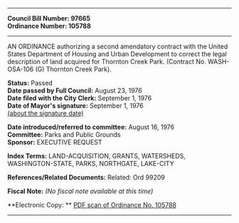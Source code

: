 * * * * *  
  
**Council Bill Number: [](#h0)[](#h2)97665**   
**Ordinance Number: 105788**  
  
* * * * *  
  
AN ORDINANCE authorizing a second amendatory contract with the United States Department of Housing and Urban Development to correct the legal description of land acquired for Thornton Creek Park. (Contract No. WASH-OSA-106 (G) Thornton Creek Park).  
  
**Status:** Passed   
**Date passed by Full Council:** August 23, 1976   
**Date filed with the City Clerk:** September 1, 1976   
**Date of Mayor's signature:** September 1, 1976   
[(about the signature date)](/~public/approvaldate.htm)   
  
  
**Date introduced/referred to committee:** August 16, 1976   
**Committee:** Parks and Public Grounds   
**Sponsor:** EXECUTIVE REQUEST   
  
**Index Terms:** LAND-ACQUISITION, GRANTS, WATERSHEDS, WASHINGTON-STATE, PARKS, NORTHGATE, LAKE-CITY  
  
**References/Related Documents:** Related: Ord 99209  
  
**Fiscal Note:** *(No fiscal note available at this time)*  
  
**Electronic Copy: ** [PDF scan of Ordinance No. 105788](/~archives/Ordinances/Ord_105788.pdf)  
  
* * * * *  
